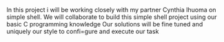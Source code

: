 In this project i will be working closely with my partner Cynthia Ihuoma on simple shell.
We will collaborate to build this simple shell project using our basic C programming knowledge
Our solutions will be fine tuned and uniquely our style to confi=gure and execute our task

